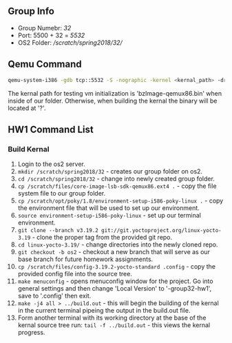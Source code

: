 ## Group Info
* Group Numebr: _32_
* Port: 5500 + 32 = _5532_
* OS2 Folder: _/scratch/spring2018/32/_

## Qemu Command

``` bash
qemu-system-i386 -gdb tcp::5532 -S -nographic -kernel <kernal_path> -drive file=core-image-lsb-sdk-qemux86.ext4,if=virtio -enable-kvm -net none -usb -localtime --no-reboot --append "root=/dev/vda rw console=ttyS0 debug"
```

The kernal path for testing vm initialization is 'bzImage-qemux86.bin' when inside of our folder.  Otherwise, when building the kernal the binary will be located at '?'.

## HW1 Command List

### Build Kernal
1.  Login to the os2 server.
2.  `mkdir /scratch/spring2018/32` - creates our group folder on os2.
3.  `cd /scratch/spring2018/32` - change into newly created group folder.
4.  `cp /scratch/files/core-image-lsb-sdk-qemux86.ext4 .` - copy the file system file to our group folder.
5.  `cp /scratch/opt/poky/1.8/environment-setup-i586-poky-linux .` - copy the environment file that will be used to set up our environment.
6.  `source environment-setup-i586-poky-linux` - set up our terminal environment.
7.  `git clone --branch v3.19.2 git://git.yoctoproject.org/linux-yocto-3.19` - clone the proper tag from the provided git repo.
8.  `cd linux-yocto-3.19/` - change directories into the newly cloned repo.
9.  `git checkout -b os2` - checkout a new branch that will serve as our base branch for future homework assignments.
10. `cp /scratch/files/config-3.19.2-yocto-standard .config` - copy the provided config file into the source tree.
11. `make menuconfig` - opens menuconfig window for the project. Go into general settings and then change 'Local Version' to '-group32-hw1', save to '.config' then exit.
12. `make -j4 all > ../build.out` - this will begin the building of the kernal in the current terminal pipeing the output in the build.out file.
13. Form another terminal with its working directory at the base of the kernal source tree run: `tail -f ../build.out` - this views the kernal progress.
